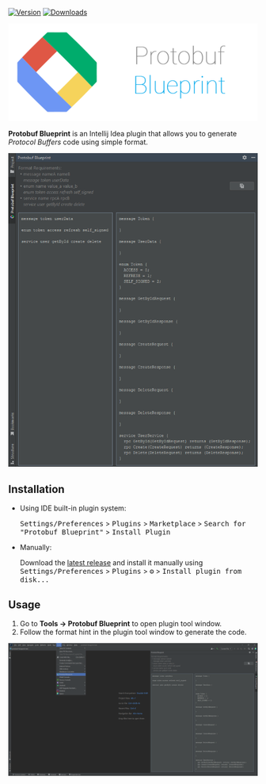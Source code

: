 [![Version](https://img.shields.io/jetbrains/plugin/v/21792-protobuf-blueprint.svg)](https://plugins.jetbrains.com/plugin/21792-protobuf-blueprint)
[![Downloads](https://img.shields.io/jetbrains/plugin/d/21792-protobuf-blueprint.svg)](https://plugins.jetbrains.com/plugin/21792-protobuf-blueprint)

![logo](./media/logo.png)

<!-- Plugin description -->
**Protobuf Blueprint** is an Intellij Idea plugin that allows you to generate *Protocol Buffers* code using simple
format.
<!-- Plugin description end -->

![preview](./media/preview.png)

## Installation

- Using IDE built-in plugin system:

  <kbd>Settings/Preferences</kbd> > <kbd>Plugins</kbd> > <kbd>Marketplace</kbd> > <kbd>Search for "Protobuf
  Blueprint"</kbd> >
  <kbd>Install Plugin</kbd>

- Manually:

  Download the [latest release](https://github.com/numq/protobuf-blueprint-plugin/releases/latest) and install it manually
  using
  <kbd>Settings/Preferences</kbd> > <kbd>Plugins</kbd> > <kbd>⚙️</kbd> > <kbd>Install plugin from disk...</kbd>

## Usage

1. Go to <b>Tools -> Protobuf Blueprint</b>  to open plugin tool window.
2. Follow the format hint in the plugin tool window to generate the code.

![preview-full](./media/preview-full.png)
